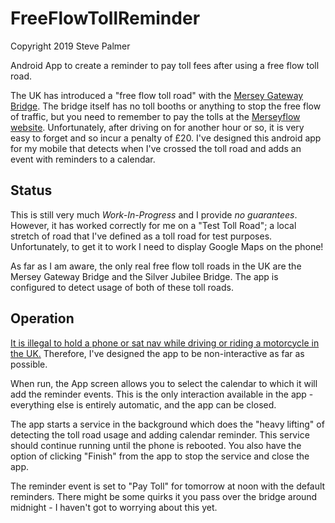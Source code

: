 # FreeFlowTollReminder

Copyright 2019 Steve Palmer

Android App to create a reminder to pay toll fees after using a free
flow toll road.

The UK has introduced a "free flow toll road" with the [Mersey Gateway
Bridge](http://www.merseygateway.co.uk/).  The bridge itself has no
toll booths or anything to stop the free flow of traffic, but you need
to remember to pay the tolls at the [Merseyflow
website](https://www.merseyflow.co.uk/).  Unfortunately, after driving
on for another hour or so, it is very easy to forget and so incur a
penalty of £20.  I've designed this android app for my mobile that
detects when I've crossed the toll road and adds an event with
reminders to a calendar.

## Status

This is still very much *Work-In-Progress* and I provide *no
guarantees*.  However, it has worked correctly for me on a "Test Toll
Road"; a local stretch of road that I've defined as a toll road for
test purposes.  Unfortunately, to get it to work I need to display
Google Maps on the phone!

As far as I am aware, the only real free flow toll roads in the UK are
the Mersey Gateway Bridge and the Silver Jubilee Bridge.  The app is
configured to detect usage of both of these toll roads.

## Operation

[It is illegal to hold a phone or sat nav while driving or riding a
motorcycle in the
UK.](https://www.gov.uk/using-mobile-phones-when-driving-the-law)
Therefore, I've designed the app to be non-interactive as far as
possible.

When run, the App screen allows you to select the calendar to which it
will add the reminder events.  This is the only interaction available
in the app - everything else is entirely automatic, and the app can be
closed.

The app starts a service in the background which does the "heavy
lifting" of detecting the toll road usage and adding calendar
reminder.  This service should continue running until the phone is
rebooted.  You also have the option of clicking "Finish" from the app
to stop the service and close the app.

The reminder event is set to "Pay Toll" for tomorrow at noon with the
default reminders.  There might be some quirks it you pass over the
bridge around midnight - I haven't got to worrying about this yet.
